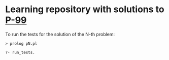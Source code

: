 # Learning repository with solutions to [P-99](http://www.ic.unicamp.br/~meidanis/courses/mc336/2009s2/prolog/problemas/)
 
To run the tests for the solution of the N-th problem:

```
> prolog pN.pl

?- run_tests.
```
